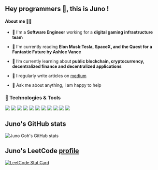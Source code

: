 ## Hey programmers 👋, this is Juno !
#### About me 👨‍💻

- 🏦 I'm a <b>Software Engineer</b> working for a <b>digital gaming infrastructure team</b>

- 📖 I'm currently reading <b>Elon Musk:Tesla, SpaceX, and the Quest for a Fantastic Future by Ashlee Vance</b>

- 🔬 I’m currently learning about <b>public blockchain, cryptocurrency, decentralized finance and decentralized applications</b>

- 📝 I regularly write articles on [medium](https://medium.com/@juno.the.programmer)

- 💬 Ask me about anything, I am happy to help



<h3 align="left">🔧 Technologies & Tools</h3>
<p align="left"> 
<img src="https://img.shields.io/badge/React-20232A?style=for-the-badge&logo=react&logoColor=61DAFB">
<img src="https://img.shields.io/badge/Vue.js-35495E?style=for-the-badge&logo=vuedotjs&logoColor=4FC08D">
<img src="https://img.shields.io/badge/storybook-FF4785?style=for-the-badge&logo=storybook&logoColor=white">
<img src="https://img.shields.io/badge/Ant%20Design-1890FF?style=for-the-badge&logo=antdesign&logoColor=white">
<img src="https://img.shields.io/badge/Babel-F9DC3E?style=for-the-badge&logo=babel&logoColor=white">
<img src="https://img.shields.io/badge/Bootstrap-563D7C?style=for-the-badge&logo=bootstrap&logoColor=white">
<img src="https://img.shields.io/badge/Cypress-17202C?style=for-the-badge&logo=cypress&logoColor=white">
<img src="https://img.shields.io/badge/Webpack-8DD6F9?style=for-the-badge&logo=Webpack&logoColor=white">
<img src="https://img.shields.io/badge/Yarn-2C8EBB?style=for-the-badge&logo=yarn&logoColor=white">
<img src="https://img.shields.io/badge/Vite-B73BFE?style=for-the-badge&logo=vite&logoColor=FFD62E">
<img src="https://img.shields.io/badge/Sass-CC6699?style=for-the-badge&logo=sass&logoColor=white">
<p>

## Juno's GitHub stats
![Juno Goh's GitHub stats](https://github-readme-stats.vercel.app/api?username=juno-the-programmer&show_icons=true&theme=dark)

## Juno's LeetCode [profile](https://leetcode.com/junoinbox)
<a href="https://github.com/KnlnKS/leetcode-stats">
  <img alt="LeetCode Stat Card" src="https://apu5rh8gxk.execute-api.us-east-1.amazonaws.com/default/leetcode-stats?username=junoinbox&theme=dark" />
</a>